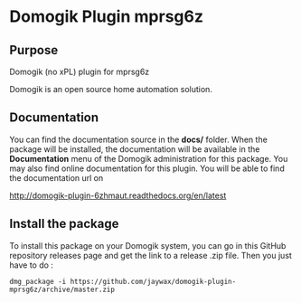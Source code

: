 # Domogik Plugin mprsg6z

## Purpose

Domogik (no xPL) plugin for mprsg6z

Domogik is an open source home automation solution.

## Documentation 

You can find the documentation source in the **docs/** folder. When the package will be installed, the documentation will be available in the **Documentation** menu of the Domogik administration for this package.
You may also find online documentation for this plugin. You will be able to find the documentation url on 

http://domogik-plugin-6zhmaut.readthedocs.org/en/latest

## Install the package

To install this package on your Domogik system, you can go in this GitHub repository releases page and get the link to a release .zip file. Then you just have to do :

    dmg_package -i https://github.com/jaywax/domogik-plugin-mprsg6z/archive/master.zip


